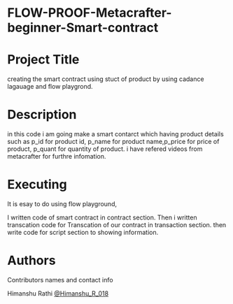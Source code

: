 # FLOW-PROOF-Metacrafter-beginner-Smart-contract
# Project Title
creating the smart contract using stuct of product by using cadance lagauage and flow playgrond.

# Description
in this code i am going make a smart contarct which having product details such as p_id for product id, p_name for product name,p_price for price of product, p_quant for quantity of product.
i have refered videos from metacrafter for furthre infomation. 

# Executing
It is esay to do using flow playground,

I written code of smart contract in contract section.
Then i written transcation code for Transcation of our contract in transaction section.
then write code for script section to showing information.


# Authors
Contributors names and contact info

Himanshu Rathi
[@Himanshu_R_018](https://twitter.com/Himanshu_R_018)
